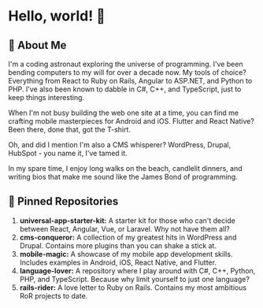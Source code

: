 # Hello, world! 👋 

## 🚀 About Me
I'm a coding astronaut exploring the universe of programming. I've been bending computers to my will for over a decade now. My tools of choice? Everything from React to Ruby on Rails, Angular to ASP.NET, and Python to PHP. I've also been known to dabble in C#, C++, and TypeScript, just to keep things interesting.

When I'm not busy building the web one site at a time, you can find me crafting mobile masterpieces for Android and iOS. Flutter and React Native? Been there, done that, got the T-shirt.

Oh, and did I mention I'm also a CMS whisperer? WordPress, Drupal, HubSpot - you name it, I've tamed it.

In my spare time, I enjoy long walks on the beach, candlelit dinners, and writing bios that make me sound like the James Bond of programming. 

## 📁 Pinned Repositories
1. **universal-app-starter-kit:** A starter kit for those who can't decide between React, Angular, Vue, or Laravel. Why not have them all?
2. **cms-conqueror:** A collection of my greatest hits in WordPress and Drupal. Contains more plugins than you can shake a stick at.
3. **mobile-magic:** A showcase of my mobile app development skills. Includes examples in Android, iOS, React Native, and Flutter.
4. **language-lover:** A repository where I play around with C#, C++, Python, PHP, and TypeScript. Because why limit yourself to just one language?
5. **rails-rider:** A love letter to Ruby on Rails. Contains my most ambitious RoR projects to date.
